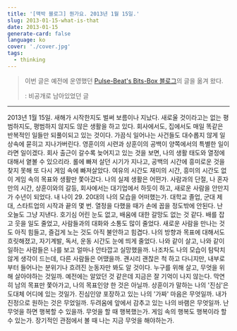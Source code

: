 ```yaml
---
title: '[맥박 블로그] 뭔가요. 2013년 1월 15일.'
slug: 2013-01-15-what-is-that
date: 2013-01-15
generate-card: false
language: ko
cover: './cover.jpg'
tags:
  - thinking
---
```


> 이번 글은 예전에 운영했던 [Pulse-Beat's Bits-Box 블로그](https://pulsebeat.tistory.com/)의 글을 옮겨 왔다.
>
> : 비공개로 남아있었던 글

---

2013년 1월 15일. 새해가 시작한지도 벌써 보름이나 지났다. 새로울 것이라고는 없는 평범하지도, 평범하지 않지도 않은 생활을 하고 있다. 회사에서도, 집에서도 매일 똑같은 반복적인 일들만 되풀이되고 있는 것이다. 가끔식 일어나는 사건들도 대수롭지 않게 일상속에 묻히고 지나가버린다. 영훈이의 시련과 상훈이의 공백이 양쪽에서의 특별한 일이라면 일이겠다. 회사 출근이 갈수록 늦어지고 있는 것을 보면, 나의 생활 태도와 열정에 대해서 옅볼 수 있으리라. 롤에 빠져 살던 시기가 지나고, 공백의 시간에 흥미로운 것을 찾지 못해 또 다시 게임 속에 빠져살았다. 여유의 시간도 재미의 시간, 흥미의 시간도 없이 게임 속의 목표와 생활만 쫓아갔다. 나의 실제 생활은 어떤가. 사람과의 단절, 나 혼자만의 시간, 상훈이와의 갈등, 회사에서는 대기업에서 하듯이 하고, 새로운 사람을 안만지가 수년이 되었다. 내 나이 29. 20대의 나의 모습을 어떠했는가. 대학교 졸업, 군대 제대, 스타트업의 시작과 끝의 몇 번. 열정을 다했을 때가 손에 꼽을 정도밖에 안된다. 난 오늘도 그냥 지낸다. 호기심 어린 눈도 없고, 배움에 대한 갈망도 없는 것 같다. 배를 잡고 웃을 일도 줄었고, 사람들과의 대화와 소통도 많이 줄었다. 새로운 사람을 만나는 것도 아직 힘들고, 즐겁게 노는 것도 아직 불안하고 힘겹다. 나의 방향과 목표에 대해서도 흐릿해졌고, 자기계발, 독서, 운동 시간도 눈에 띄게 줄었다. 나와 같이 살고, 나와 같이 일하는 사람들은 나를 보고 얼마나 안타깝고 실망했을까. 나조차도 나의 모습이 탐탁치 않게 생각이 드는데, 다른 사람들은 어땠을까. 괜시리 괜찮은 척 하고 다니지만, 내부로부터 들어나는 분위기나 흐려진 눈동자만 봐도 알 것이다. 누구를 위해 살고, 무엇을 위해 살아야하는 것일까. 예전에는 알았던 것 같은데 지금은 잘 기억이 나지 않는다. 막연히 남의 목표만 쫓아가고, 나의 목표인양 한 것은 아닐까. 상훈이가 말하는 나의 '진심'은 도대체 어디에 있는 것일가. 진심인양 포장하고 있는 나의 '가짜' 마음은 무엇일까. 내가 진정으로 원하는 것은 무었일까. 두려움에 앞에서 감추고 있는 나의 바램은 무엇일까. 난 무엇을 하면 행복할 수 있을까. 무엇을 할 때 행복했는가. 게임 속의 행복도 행복이라 할 수 있는가. 장기적인 관점에서 볼 때 나는 지금 무엇을 해야하는가.
